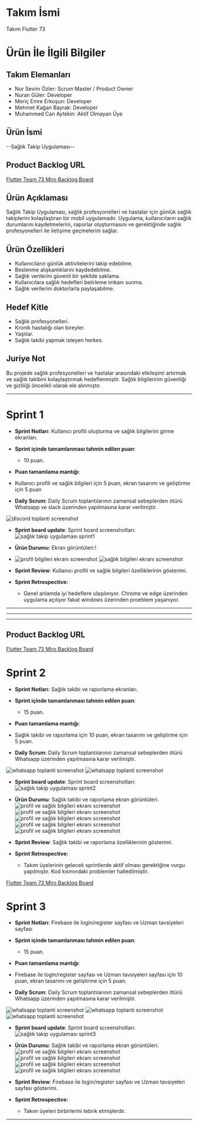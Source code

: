 # **Takım İsmi**

Takım Flutter 73

# Ürün İle İlgili Bilgiler

## Takım Elemanları
- Nur Sevim Özler: Scrum Master / Product Owner 
- Nuran Güler: Developer
- Meriç Emre Erkoşun: Developer
- Mehmet Kağan Bayrak: Developer
- Muhammed Can Aytekin: Aktif Olmayan Üye

## Ürün İsmi

--Sağlık Takip Uygulaması--

## Product Backlog URL

[Flutter Team 73 Miro Backlog Board](https://trello.com/invite/b/mbcivEUa/ATTIc1b81371761acefa0ab19bd4d54d2dfe1B60A505/saglik-takip-uygulamasi-sprint-1)

## Ürün Açıklaması
Sağlık Takip Uygulaması, sağlık profesyonelleri ve hastalar için günlük sağlık takiplerini kolaylaştıran bir mobil uygulamadır. Uygulama, kullanıcıların sağlık durumlarını kaydetmelerini, raporlar oluşturmasını ve gerektiğinde sağlık profesyonelleri ile iletişime geçmelerini sağlar.





## Ürün Özellikleri

- Kullanıcıların günlük aktivitelerini takip edebilme.
- Beslenme alışkanlıklarını kaydedebilme.
- Sağlık verilerini güvenli bir şekilde saklama.
- Kullanıcılara sağlık hedefleri belirleme imkanı sunma.
- Sağlık verilerini doktorlarla paylaşabilme.

## Hedef Kitle
- Sağlık profesyonelleri.
- Kronik hastalığı olan bireyler.
- Yaşlılar.
- Sağlık takibi yapmak isteyen herkes.

## Juriye Not
Bu projede sağlık profesyonelleri ve hastalar arasındaki etkileşimi artırmak ve sağlık takibini kolaylaştırmak hedeflenmiştir. Sağlık bilgilerinin güvenliği ve gizliliği öncelikli olarak ele alınmıştır.





---

# Sprint 1
- **Sprint Notları**:
Kullanıcı profili oluşturma ve sağlık bilgilerini girme ekranları.


- **Sprint içinde tamamlanması tahmin edilen puan**: 
  - 10 puan.

- **Puan tamamlama mantığı**: 
- Kullanıcı profili ve sağlık bilgileri için 5 puan, ekran tasarımı ve geliştirme için 5 puan

- **Daily Scrum**: Daily Scrum toplantılarının zamansal sebeplerden ötürü Whatsapp ve slack üzerinden yapılmasına karar verilmiştir.

![discord toplanti screenshot](https://github.com/nursevim/sagliktakipsprint/blob/main/image/discordtoplantı.PNG)
- **Sprint board update**: Sprint board screenshotları: 
![sağlık takip uygulaması sprint1](https://github.com/nursevim/sagliktakipsprint/blob/main/image/sa%C4%9Fl%C4%B1ktakipuygulamas%C4%B1sprint1.png?raw=true)

- **Ürün Durumu**: Ekran görüntüleri:!
- ![profil bilgileri ekranı screenshot](https://github.com/nursevim/sagliktakipsprint/blob/main/image/profil%20bilgileri.PNG)
![sağlık bilgileri ekranı screenshot](https://github.com/nursevim/sagliktakipsprint/blob/main/image/sa%C4%9Fl%C4%B1k%20bilgileri.PNG?raw=true)


- **Sprint Review**: Kullanıcı profili ve sağlık bilgileri özelliklerinin gösterimi.


- **Sprint Retrospective:**
  - Genel anlamda iyi hedeflere ulaşılınıyor. Chrome ve edge üzerinden uygulama açılıyor fakat windows üzerinden proeblem yaşanıyor. 


---




---


---
## Product Backlog URL

[Flutter Team 73 Miro Backlog Board](https://trello.com/invite/b/669c98b14f335fa0d80a8d9e/ATTI0c9d4024bece8469b02ade28845c5c7f46FE8760/saglik-takip-uygulamasi-sprint-2)


# Sprint 2
- **Sprint Notları**:
Sağlık takibi ve raporlama ekranları.


- **Sprint içinde tamamlanması tahmin edilen puan**: 
  - 15 puan.

- **Puan tamamlama mantığı**: 
- Sağlık takibi ve raporlama için 10 puan, ekran tasarımı ve geliştirme için 5 puan.

- **Daily Scrum**: Daily Scrum toplantılarının zamansal sebeplerden ötürü Whatsapp üzerinden yapılmasına karar verilmiştir.

![whatsapp toplanti screenshot](https://github.com/nursevim/sagliktakipsprint/blob/main/sprint2/wp1.PNG)
![whatsapp toplanti screenshot](https://github.com/nursevim/sagliktakipsprint/blob/main/sprint2/wp2.PNG)

- **Sprint board update**: Sprint board screenshotları: 
![sağlık takip uygulaması sprint2](https://github.com/nursevim/sagliktakipsprint/blob/main/sprint2/sprint2%20trello.PNG)


- **Ürün Durumu**: Sağlık takibi ve raporlama ekran görüntüleri.
![profil ve sağlık bilgileri ekranı screenshot](https://github.com/nursevim/sagliktakipsprint/blob/main/sprint2/WhatsApp%20Image%202024-07-21%20at%2019.25.53%20(1).jpeg?raw=true)
![profil ve sağlık bilgileri ekranı screenshot](https://github.com/nursevim/sagliktakipsprint/blob/main/sprint2/WhatsApp%20Image%202024-07-21%20at%2019.25.53.jpeg)
![profil ve sağlık bilgileri ekranı screenshot](https://github.com/nursevim/sagliktakipsprint/blob/main/sprint2/WhatsApp%20Image%202024-07-21%20at%2019.25.54.jpeg)
![profil ve sağlık bilgileri ekranı screenshot](https://github.com/nursevim/sagliktakipsprint/blob/main/sprint2/WhatsApp%20Image%202024-07-21%20at%2019.31.19%20(1).jpeg)
![profil ve sağlık bilgileri ekranı screenshot](https://github.com/nursevim/sagliktakipsprint/blob/main/sprint2/WhatsApp%20Image%202024-07-21%20at%2019.31.19.jpeg)

- **Sprint Review**: Sağlık takibi ve raporlama özelliklerinin gösterimi.


- **Sprint Retrospective:**
  - Takım üyelerinin gelecek sprintlerde aktif olması gerektiğine vurgu yapılmıştır.
  Kod kısmındaki problemler halledilmiştir.



[Flutter Team 73 Miro Backlog Board](https://trello.com/invite/b/66ad1f75d8fec18fb4f158b9/ATTI067dbfe54e1dba452db36dac685aa4ab15E97537/saglik-takip-uygulamasi-sprint-3)


# Sprint 3
- **Sprint Notları**:
Firebase ile login/register sayfası ve Uzman tavsiyeleri sayfası


- **Sprint içinde tamamlanması tahmin edilen puan**: 
  - 15 puan.

- **Puan tamamlama mantığı**: 
- Firebase ile login/register sayfası ve Uzman tavsiyeleri sayfası için 10 puan, ekran tasarımı ve geliştirme için 5 puan.

- **Daily Scrum**: Daily Scrum toplantılarının zamansal sebeplerden ötürü Whatsapp üzerinden yapılmasına karar verilmiştir.

![whatsapp toplanti screenshot](https://github.com/nursevim/sagliktakipsprint/blob/main/sprint3%20image/sp3,1.PNG?raw=true)
![whatsapp toplanti screenshot](https://github.com/nursevim/sagliktakipsprint/blob/main/sprint3%20image/sp3,2.PNG?raw=true)
![whatsapp toplanti screenshot](https://github.com/nursevim/sagliktakipsprint/blob/main/sprint3%20image/sp3.0.PNG?raw=true)

- **Sprint board update**: Sprint board screenshotları: 
![sağlık takip uygulaması sprint3](https://github.com/nursevim/sagliktakipsprint/blob/main/sprint3%20image/trello%20sprint3.PNG)


- **Ürün Durumu**: Sağlık takibi ve raporlama ekran görüntüleri.
![profil ve sağlık bilgileri ekranı screenshot](https://github.com/nursevim/sagliktakipsprint/blob/main/sprint3%20image/WhatsApp%20Image%202024-08-02%20at%2023.55.41.jpeg)
![profil ve sağlık bilgileri ekranı screenshot](https://github.com/nursevim/sagliktakipsprint/blob/main/sprint3%20image/WhatsApp%20Image%202024-08-02%20at%2023.55.42%20(1).jpeg)
![profil ve sağlık bilgileri ekranı screenshot](https://github.com/nursevim/sagliktakipsprint/blob/main/sprint3%20image/WhatsApp%20Image%202024-08-02%20at%2023.55.42%20(2).jpeg)
![profil ve sağlık bilgileri ekranı screenshot](https://github.com/nursevim/sagliktakipsprint/blob/main/sprint3%20image/WhatsApp%20Image%202024-08-02%20at%2023.55.42.jpeg)


- **Sprint Review**: Firebase ile login/register sayfası ve Uzman tavsiyeleri sayfası gösterimi.


- **Sprint Retrospective:**
  - Takım üyeleri birbirlerini tebrik etmişlerdir.


---


